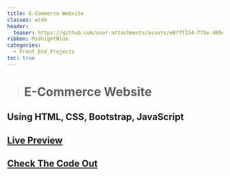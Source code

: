 ```yaml
---
title: E-Commerce Website 
classes: wide
header:
  teaser: https://github.com/user-attachments/assets/e07ff154-f75e-489c-9e86-376224e6f79f
ribbon: MidnightBlue
categories:
  - Front_End_Projects
toc: true
---
```



> # E-Commerce Website 
## Using HTML, CSS, Bootstrap, JavaScript

## [Live Preview](https://husseinadel7.github.io/ecommerce/)
## [Check The Code Out](https://github.com/HusseinAdel7/ecommerce)
